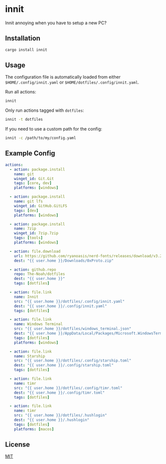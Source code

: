 # innit

Innit annoying when you have to setup a new PC?

## Installation

```bash
cargo install innit
```

## Usage

The configuration file is automatically loaded from either `$HOME/.config/innit.yaml` or `$HOME/dotfiles/.config/innit.yaml`.

Run all actions:

```bash
innit
```

Only run actions tagged with `dotfiles`:

```bash
innit -t dotfiles
```

If you need to use a custom path for the config:

```bash
innit -c /path/to/my/config.yaml
```

## Example Config

```yaml
actions:
  - action: package.install
    name: git
    winget_id: Git.Git
    tags: [core, dev]
    platforms: [windows]

  - action: package.install
    name: git lfs
    winget_id: GitHub.GitLFS
    tags: [dev]
    platforms: [windows]

  - action: package.install
    name: 7zip
    winget_id: 7zip.7zip
    tags: [tools]
    platforms: [windows]

  - action: file.download
    url: https://github.com/ryanoasis/nerd-fonts/releases/download/v3.2.1/0xProto.zip
    dest: "{{ user.home }}/Downloads/0xProto.zip"

  - action: github.repo
    repo: The-Noah/dotfiles
    dest: "{{ user.home }}"
    tags: [dotfiles]

  - action: file.link
    name: Innit
    src: "{{ user.home }}/dotfiles/.config/innit.yaml"
    dest: "{{ user.home }}/.config/innit.yaml"
    tags: [dotfiles]

  - action: file.link
    name: Windows Terminal
    src: "{{ user.home }}/dotfiles/windows_terminal.json"
    dest: "{{ user.home }}/AppData/Local/Packages/Microsoft.WindowsTerminal_8wekyb3d8bbwe/LocalState/settings.json"
    tags: [dotfiles]
    platforms: [windows]

  - action: file.link
    name: Starship
    src: "{{ user.home }}/dotfiles/.config/starship.toml"
    dest: "{{ user.home }}/.config/starship.toml"
    tags: [dotfiles]

  - action: file.link
    name: timr
    src: "{{ user.home }}/dotfiles/.config/timr.toml"
    dest: "{{ user.home }}/.config/timr.toml"
    tags: [dotfiles]

  - action: file.link
    name: timr
    src: "{{ user.home }}/dotfiles/.hushlogin"
    dest: "{{ user.home }}/.hushlogin"
    tags: [dotfiles]
    platforms: [macos]
```

## License

[MIT](LICENSE)
